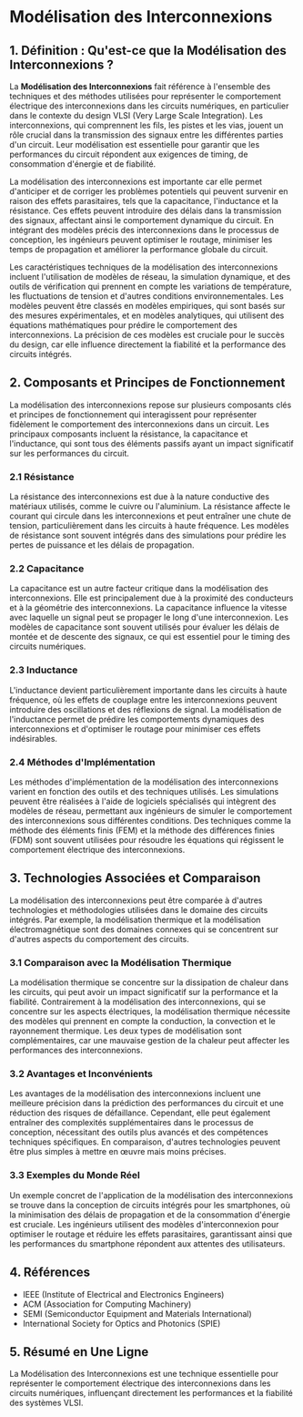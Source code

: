 # Modélisation des Interconnexions

## 1. Définition : Qu'est-ce que la **Modélisation des Interconnexions** ?
La **Modélisation des Interconnexions** fait référence à l'ensemble des techniques et des méthodes utilisées pour représenter le comportement électrique des interconnexions dans les circuits numériques, en particulier dans le contexte du design VLSI (Very Large Scale Integration). Les interconnexions, qui comprennent les fils, les pistes et les vias, jouent un rôle crucial dans la transmission des signaux entre les différentes parties d'un circuit. Leur modélisation est essentielle pour garantir que les performances du circuit répondent aux exigences de timing, de consommation d'énergie et de fiabilité.

La modélisation des interconnexions est importante car elle permet d'anticiper et de corriger les problèmes potentiels qui peuvent survenir en raison des effets parasitaires, tels que la capacitance, l'inductance et la résistance. Ces effets peuvent introduire des délais dans la transmission des signaux, affectant ainsi le comportement dynamique du circuit. En intégrant des modèles précis des interconnexions dans le processus de conception, les ingénieurs peuvent optimiser le routage, minimiser les temps de propagation et améliorer la performance globale du circuit.

Les caractéristiques techniques de la modélisation des interconnexions incluent l'utilisation de modèles de réseau, la simulation dynamique, et des outils de vérification qui prennent en compte les variations de température, les fluctuations de tension et d'autres conditions environnementales. Les modèles peuvent être classés en modèles empiriques, qui sont basés sur des mesures expérimentales, et en modèles analytiques, qui utilisent des équations mathématiques pour prédire le comportement des interconnexions. La précision de ces modèles est cruciale pour le succès du design, car elle influence directement la fiabilité et la performance des circuits intégrés.

## 2. Composants et Principes de Fonctionnement
La modélisation des interconnexions repose sur plusieurs composants clés et principes de fonctionnement qui interagissent pour représenter fidèlement le comportement des interconnexions dans un circuit. Les principaux composants incluent la résistance, la capacitance et l'inductance, qui sont tous des éléments passifs ayant un impact significatif sur les performances du circuit.

### 2.1 Résistance
La résistance des interconnexions est due à la nature conductive des matériaux utilisés, comme le cuivre ou l'aluminium. La résistance affecte le courant qui circule dans les interconnexions et peut entraîner une chute de tension, particulièrement dans les circuits à haute fréquence. Les modèles de résistance sont souvent intégrés dans des simulations pour prédire les pertes de puissance et les délais de propagation.

### 2.2 Capacitance
La capacitance est un autre facteur critique dans la modélisation des interconnexions. Elle est principalement due à la proximité des conducteurs et à la géométrie des interconnexions. La capacitance influence la vitesse avec laquelle un signal peut se propager le long d'une interconnexion. Les modèles de capacitance sont souvent utilisés pour évaluer les délais de montée et de descente des signaux, ce qui est essentiel pour le timing des circuits numériques.

### 2.3 Inductance
L'inductance devient particulièrement importante dans les circuits à haute fréquence, où les effets de couplage entre les interconnexions peuvent introduire des oscillations et des réflexions de signal. La modélisation de l'inductance permet de prédire les comportements dynamiques des interconnexions et d'optimiser le routage pour minimiser ces effets indésirables.

### 2.4 Méthodes d'Implémentation
Les méthodes d'implémentation de la modélisation des interconnexions varient en fonction des outils et des techniques utilisés. Les simulations peuvent être réalisées à l'aide de logiciels spécialisés qui intègrent des modèles de réseau, permettant aux ingénieurs de simuler le comportement des interconnexions sous différentes conditions. Des techniques comme la méthode des éléments finis (FEM) et la méthode des différences finies (FDM) sont souvent utilisées pour résoudre les équations qui régissent le comportement électrique des interconnexions.

## 3. Technologies Associées et Comparaison
La modélisation des interconnexions peut être comparée à d'autres technologies et méthodologies utilisées dans le domaine des circuits intégrés. Par exemple, la modélisation thermique et la modélisation électromagnétique sont des domaines connexes qui se concentrent sur d'autres aspects du comportement des circuits.

### 3.1 Comparaison avec la Modélisation Thermique
La modélisation thermique se concentre sur la dissipation de chaleur dans les circuits, qui peut avoir un impact significatif sur la performance et la fiabilité. Contrairement à la modélisation des interconnexions, qui se concentre sur les aspects électriques, la modélisation thermique nécessite des modèles qui prennent en compte la conduction, la convection et le rayonnement thermique. Les deux types de modélisation sont complémentaires, car une mauvaise gestion de la chaleur peut affecter les performances des interconnexions.

### 3.2 Avantages et Inconvénients
Les avantages de la modélisation des interconnexions incluent une meilleure précision dans la prédiction des performances du circuit et une réduction des risques de défaillance. Cependant, elle peut également entraîner des complexités supplémentaires dans le processus de conception, nécessitant des outils plus avancés et des compétences techniques spécifiques. En comparaison, d'autres technologies peuvent être plus simples à mettre en œuvre mais moins précises.

### 3.3 Exemples du Monde Réel
Un exemple concret de l'application de la modélisation des interconnexions se trouve dans la conception de circuits intégrés pour les smartphones, où la minimisation des délais de propagation et de la consommation d'énergie est cruciale. Les ingénieurs utilisent des modèles d'interconnexion pour optimiser le routage et réduire les effets parasitaires, garantissant ainsi que les performances du smartphone répondent aux attentes des utilisateurs.

## 4. Références
- IEEE (Institute of Electrical and Electronics Engineers)
- ACM (Association for Computing Machinery)
- SEMI (Semiconductor Equipment and Materials International)
- International Society for Optics and Photonics (SPIE)

## 5. Résumé en Une Ligne
La Modélisation des Interconnexions est une technique essentielle pour représenter le comportement électrique des interconnexions dans les circuits numériques, influençant directement les performances et la fiabilité des systèmes VLSI.